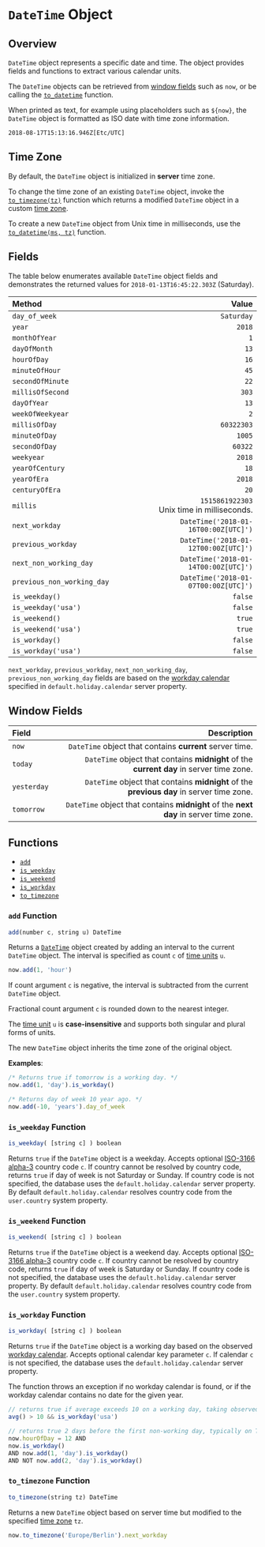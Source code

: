# `DateTime` Object

## Overview

`DateTime` object represents a specific date and time. The object provides fields and functions to extract various calendar units.

The `DateTime` objects can be retrieved from [window fields](#window-fields) such as `now`, or be calling the [`to_datetime`](./functions-date.md#to_datetime) function.

When printed as text, for example using placeholders such as `${now}`, the `DateTime` object is formatted as ISO date with time zone information.

```text
2018-08-17T15:13:16.946Z[Etc/UTC]
```

## Time Zone

By default, the `DateTime` object is initialized in **server** time zone.

To change the time zone of an existing `DateTime` object, invoke the [`to_timezone(tz)`](#to_timezone-function) function which returns a modified `DateTime` object in a custom [time zone](../shared/timezone-list.md).

To create a new `DateTime` object from Unix time in milliseconds, use the [`to_datetime(ms, tz)`](functions-date.md#to_datetime) function.

## Fields

The table below enumerates available `DateTime` object fields and demonstrates the returned values for `2018-01-13T16:45:22.303Z` (Saturday).

|**Method**| **Value** |
|:---|---:|
|`day_of_week`|`Saturday`|
|`year`|`2018`|
|`monthOfYear`|`1`|
|`dayOfMonth`|`13`|
|`hourOfDay`|`16`|
|`minuteOfHour`|`45`|
|`secondOfMinute`|`22`|
|`millisOfSecond`|`303`|
|`dayOfYear`|`13`|
|`weekOfWeekyear`|`2`|
|`millisOfDay`|`60322303`|
|`minuteOfDay`|`1005`|
|`secondOfDay`|`60322`|
|`weekyear`|`2018`|
|`yearOfCentury`|`18`|
|`yearOfEra`|`2018`|
|`centuryOfEra`|`20`|
|`millis`|`1515861922303`<br>Unix time in milliseconds.|
|`next_workday`|`DateTime('2018-01-16T00:00Z[UTC]')`|
|`previous_workday`|`DateTime('2018-01-12T00:00Z[UTC]')`|
|`next_non_working_day`|`DateTime('2018-01-14T00:00Z[UTC]')`|
|`previous_non_working_day`|`DateTime('2018-01-07T00:00Z[UTC]')`|
|`is_weekday()`|`false`|
|`is_weekday('usa')`|`false`|
|`is_weekend()`|`true`|
|`is_weekend('usa')`|`true`|
|`is_workday()`|`false`|
|`is_workday('usa')`|`false`|

`next_workday`, `previous_workday`, `next_non_working_day`, `previous_non_working_day` fields are based on the [workday calendar](workday-calendar.md) specified in `default.holiday.calendar` server property.

## Window Fields

|**Field**| **Description** |
|:---|---:|
| `now` | `DateTime` object that contains **current** server time. |
| `today` | `DateTime` object that contains **midnight** of the **current day** in server time zone. |
| `yesterday` | `DateTime` object that contains **midnight** of the **previous day** in server time zone. |
| `tomorrow` | `DateTime` object that contains **midnight** of the **next day** in server time zone. |

## Functions

* [`add`](#add-function)
* [`is_weekday`](#is_weekday-function)
* [`is_weekend`](#is_weekend-function)
* [`is_workday`](#is_workday-function)
* [`to_timezone`](#to_timezone-function)

### `add` Function

```javascript
add(number c, string u) DateTime
```

Returns a [`DateTime`](object-datetime.md) object created by adding an interval to the current `DateTime` object. The interval is specified as count `c` of [time units](../api/data/series/time-unit.md) `u`.

```javascript
now.add(1, 'hour')
```

If count argument `c` is negative, the interval is subtracted from the current `DateTime` object.

Fractional count argument `c` is rounded down to the nearest integer.

The [time unit](../api/data/series/time-unit.md) `u` is **case-insensitive** and supports both singular and plural forms of  units.

The new `DateTime` object inherits the time zone of the original object.

**Examples**:

```javascript
/* Returns true if tomorrow is a working day. */
now.add(1, 'day').is_workday()

/* Returns day of week 10 year ago. */
now.add(-10, 'years').day_of_week
```

### `is_weekday` Function

```javascript
is_weekday( [string c] ) boolean
```

Returns `true` if the `DateTime` object is a weekday.
Accepts optional [ISO-3166 alpha-3](https://en.wikipedia.org/wiki/ISO_3166-1_alpha-3) country code `c`.
If country cannot be resolved by country code, returns `true` if day of week is not Saturday or Sunday.
If country code is not specified, the database uses the `default.holiday.calendar` server property.
By default `default.holiday.calendar` resolves country code from the `user.country` system property.

### `is_weekend` Function

```javascript
is_weekend( [string c] ) boolean
```

Returns `true` if the `DateTime` object is a weekend day.
Accepts optional [ISO-3166 alpha-3](https://en.wikipedia.org/wiki/ISO_3166-1_alpha-3) country code `c`.
If country cannot be resolved by country code, returns `true` if day of week is Saturday or Sunday.
If country code is not specified, the database uses the `default.holiday.calendar` server property.
By default `default.holiday.calendar` resolves country code from the `user.country` system property.

### `is_workday` Function

```javascript
is_workday( [string c] ) boolean
```

Returns `true` if the `DateTime` object is a working day based on the observed [workday calendar](workday-calendar.md). Accepts optional calendar key parameter `c`. If calendar `c` is not specified, the database uses the `default.holiday.calendar` server property.

The function throws an exception if no workday calendar is found, or if the workday calendar contains no date for the given year.

```javascript
// returns true if average exceeds 10 on a working day, taking observed holidays into account
avg() > 10 && is_workday('usa')
```

```javascript
// returns true 2 days before the first non-working day, typically on Thursdays
now.hourOfDay = 12 AND
now.is_workday()
AND now.add(1, 'day').is_workday()
AND NOT now.add(2, 'day').is_workday()
```

### `to_timezone` Function

```javascript
to_timezone(string tz) DateTime
```

Returns a new `DateTime` object based on server time but modified to the specified [time zone](../shared/timezone-list.md) `tz`.

```javascript
now.to_timezone('Europe/Berlin').next_workday
```